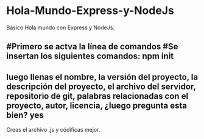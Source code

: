 # Hola-Mundo-Express-y-NodeJs
Básico Hola mundo con Express y NodeJs.

#Primero se actva la línea de comandos
#Se insertan los siguientes comandos:
npm init
------------------------------------------------------------------
luego llenas el nombre, la versión del proyecto, la descripción del proyecto, el archivo del servidor, repositorio de git, palabras relacionadas con el proyecto, autor, licencia, ¿luego pregunta esta bien? yes
------------------------------
Creas el archivo .js y códificas mejor.
